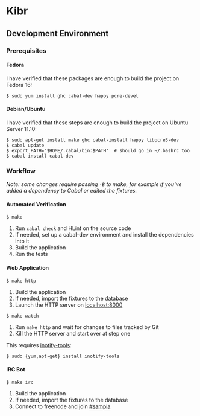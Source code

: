 Kibr
====

Development Environment
-----------------------

### Prerequisites

#### Fedora

I have verified that these packages are enough to build the project on
Fedora 16:

```console
$ sudo yum install ghc cabal-dev happy pcre-devel
```

#### Debian/Ubuntu

I have verified that these steps are enough to build the project on Ubuntu
Server 11.10:

```console
$ sudo apt-get install make ghc cabal-install happy libpcre3-dev
$ cabal update
$ export PATH="$HOME/.cabal/bin:$PATH"  # should go in ~/.bashrc too
$ cabal install cabal-dev
```

### Workflow

*Note: some changes require passing `-B` to make, for example if you've
added a dependency to Cabal or edited the fixtures.*

#### Automated Verification

```console
$ make
```

1. Run `cabal check` and HLint on the source code
2. If needed, set up a cabal-dev environment and install the dependencies
   into it
3. Build the application
4. Run the tests

#### Web Application

```console
$ make http
```

1. Build the application
2. If needed, import the fixtures to the database
3. Launch the HTTP server on [localhost:8000](http://localhost:8000/)

```console
$ make watch
```

1. Run `make http` and wait for changes to files tracked by Git
2. Kill the HTTP server and start over at step one

This requires [inotify-tools](http://inotify-tools.sourceforge.net/):

```console
$ sudo {yum,apt-get} install inotify-tools
```

#### IRC Bot

```console
$ make irc
```

1. Build the application
2. If needed, import the fixtures to the database
3. Connect to freenode and join [#sampla](irc://irc.freenode.net/sampla)
